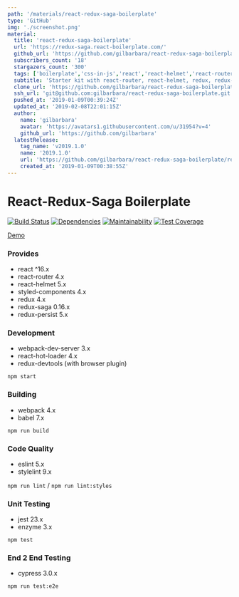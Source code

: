 ```yaml
---
path: '/materials/react-redux-saga-boilerplate'
type: 'GitHub'
img: './screenshot.png'
material:
  title: 'react-redux-saga-boilerplate'
  url: 'https://redux-saga.react-boilerplate.com/'
  github_url: 'https://github.com/gilbarbara/react-redux-saga-boilerplate'
  subscribers_count: '18'
  stargazers_count: '300'
  tags: ['boilerplate','css-in-js','react','react-helmet','react-router','redux','redux-saga','styled-components']
  subtitle: 'Starter kit with react-router, react-helmet, redux, redux-saga and styled-components'
  clone_url: 'https://github.com/gilbarbara/react-redux-saga-boilerplate.git'
  ssh_url: 'git@github.com:gilbarbara/react-redux-saga-boilerplate.git'
  pushed_at: '2019-01-09T00:39:24Z'
  updated_at: '2019-02-08T22:01:15Z'
  author:
    name: 'gilbarbara'
    avatar: 'https://avatars1.githubusercontent.com/u/31954?v=4'
    github_url: 'https://github.com/gilbarbara'
  latestRelease:
    tag_name: 'v2019.1.0'
    name: '2019.1.0'
    url: 'https://github.com/gilbarbara/react-redux-saga-boilerplate/releases/tag/v2019.1.0'
    created_at: '2019-01-09T00:38:55Z'
---
```

# React-Redux-Saga Boilerplate

[![Build Status](https://travis-ci.org/gilbarbara/react-redux-saga-boilerplate.svg?branch=master)](https://travis-ci.org/gilbarbara/react-redux-saga-boilerplate) [![Dependencies](https://david-dm.org/gilbarbara/react-redux-saga-boilerplate.svg)](https://david-dm.org/gilbarbara/react-redux-saga-boilerplate) [![Maintainability](https://api.codeclimate.com/v1/badges/eb66aa0049fa03acbbf3/maintainability)](https://codeclimate.com/github/gilbarbara/react-redux-saga-boilerplate/maintainability) [![Test Coverage](https://api.codeclimate.com/v1/badges/eb66aa0049fa03acbbf3/test_coverage)](https://codeclimate.com/github/gilbarbara/react-redux-saga-boilerplate/test_coverage)

[Demo](https://redux-saga.react-boilerplate.com/)

### Provides

- react ^16.x
- react-router 4.x
- react-helmet 5.x
- styled-components 4.x
- redux 4.x
- redux-saga 0.16.x
- redux-persist 5.x

### Development

- webpack-dev-server 3.x
- react-hot-loader 4.x
- redux-devtools (with browser plugin)

`npm start`

### Building

- webpack 4.x
- babel 7.x

`npm run build`

### Code Quality

- eslint 5.x
- stylelint 9.x

`npm run lint` / `npm run lint:styles`

### Unit Testing

- jest 23.x
- enzyme 3.x

`npm test`

### End 2 End Testing

- cypress 3.0.x

`npm run test:e2e`
